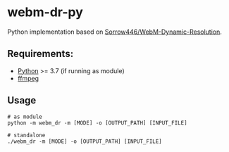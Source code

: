 # webm-dr-py

Python implementation based on [Sorrow446/WebM-Dynamic-Resolution](https://github.com/Sorrow446/WebM-Dynamic-Resolution).

## Requirements:
- [Python](https://python.org/downloads) >= 3.7 (if running as module)
- [ffmpeg](https://www.gyan.dev/ffmpeg/builds/)

## Usage
```shell
# as module
python -m webm_dr -m [MODE] -o [OUTPUT_PATH] [INPUT_FILE]

# standalone
./webm_dr -m [MODE] -o [OUTPUT_PATH] [INPUT_FILE]
```